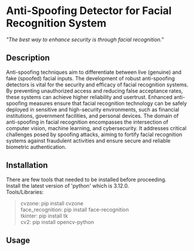 # Anti-Spoofing Detector for Facial Recognition System
*"The best way to enhance security is through facial recognition."*
## Description
Anti-spoofing techniques aim to differentiate between live (genuine) and fake (spoofed) facial inputs. The development of robust anti-spoofing detectors is vital for the security and efficacy of facial 
recognition systems. By preventing unauthorized access and reducing false acceptance rates, these systems can achieve higher reliability and usertrust. Enhanced anti-spoofing measures ensure that facial 
recognition technology can be safely deployed in sensitive and high-security environments, such as financial institutions, government facilities, and personal devices. The domain of anti-spoofing in facial 
recognition encompasses the intersection of computer vision, machine learning, and cybersecurity. It addresses critical challenges posed by spoofing attacks, aiming to fortify facial recognition systems 
against fraudulent activities and ensure secure and reliable biometric authentication.

## Installation
There are few tools that needed to be installed before proceeding.                                                                                                                                              
Install the latest version of 'python' which is 3.12.0.                                                                                                                                                
Tools/Libraries:                                                                                                                                                                                                
 > cvzone: pip install cvzone                                                                                                                                                                           
 face_recognition: pip install face-recognition                                                                                                                                                                
  tkinter: pip install tk                                                                                                                                                                                          
   cv2: pip install opencv-python

## Usage 

